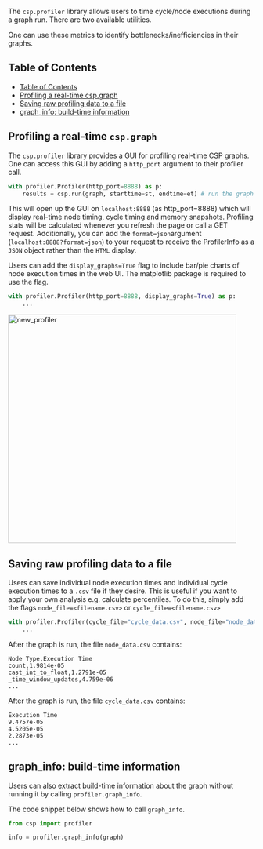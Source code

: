 The `csp.profiler` library allows users to time cycle/node executions during a graph run. There are two available utilities.

One can use these metrics to identify bottlenecks/inefficiencies in their graphs.

## Table of Contents

- [Table of Contents](#table-of-contents)
- [Profiling a real-time csp.graph](#profiling-a-real-time-cspgraph)
- [Saving raw profiling data to a file](#saving-raw-profiling-data-to-a-file)
- [graph_info: build-time information](#graph_info-build-time-information)

## Profiling a real-time `csp.graph`

The `csp.profiler` library provides a GUI for profiling real-time CSP graphs.
One can access this GUI by adding a `http_port`  argument to their profiler call.

```python
with profiler.Profiler(http_port=8888) as p:
    results = csp.run(graph, starttime=st, endtime=et) # run the graph normally
```

This will open up the GUI on `localhost:8888` (as http_port=8888) which will display real-time node timing, cycle timing and memory snapshots.
Profiling stats will be calculated whenever you refresh the page or call a GET request.
Additionally, you can add the `format=json`argument (`localhost:8888?format=json`) to your request to receive the ProfilerInfo as a `JSON` object rather than the `HTML` display.

Users can add the `display_graphs=True` flag to include bar/pie charts of node execution times in the web UI.
The matplotlib package is required to use the flag.

```python
with profiler.Profiler(http_port=8888, display_graphs=True) as p:
    ...
```

<img width="466" alt="new_profiler" src="https://github.com/Point72/csp/assets/3105306/6ef692d2-16c3-4adb-ad46-a72e1017aa79">

## Saving raw profiling data to a file

Users can save individual node execution times and individual cycle execution times to a `.csv` file if they desire.
This is useful if you want to apply your own analysis e.g. calculate percentiles.
To do this, simply add the flags `node_file=<filename.csv>` or `cycle_file=<filename.csv>`

```python
with profiler.Profiler(cycle_file="cycle_data.csv", node_file="node_data.csv") as p:
    ...
```

After the graph is run, the file `node_data.csv`  contains:

```
Node Type,Execution Time
count,1.9814e-05
cast_int_to_float,1.2791e-05
_time_window_updates,4.759e-06
...
```

After the graph is run, the file `cycle_data.csv`  contains:

```
Execution Time
9.4757e-05
4.5205e-05
2.2873e-05
...
```

## graph_info: build-time information

Users can also extract build-time information about the graph without running it by calling `profiler.graph_info`.

The code snippet below shows how to call `graph_info`.

```python
from csp import profiler

info = profiler.graph_info(graph)
```
